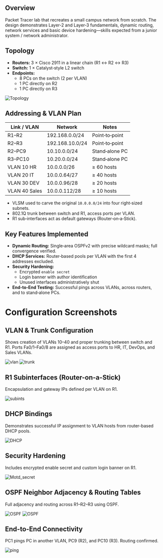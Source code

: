 ## Overview
Packet Tracer lab that recreates a small campus network from scratch. The design demonstrates Layer‑2 and Layer‑3 fundamentals, dynamic routing, network services and basic device hardening—skills expected from a junior system / network administrator.



## Topology

* **Routers:** 3 × Cisco 2911 in a linear chain (R1 ↔ R2 ↔ R3)  
* **Switch:** 1 × Catalyst‑style L2 switch  
* **Endpoints:**  
  * 8 PCs on the switch (2 per VLAN)  
  * 1 PC directly on R2  
  * 1 PC directly on R3  

![Topology](Screenshots/Screenshot_20250422_014409.png)


## Addressing & VLAN Plan

| Link / VLAN | Network | Notes |
|-------------|---------|-------|
| R1–R2       | 192.168.0.0/24  | Point‑to‑point |
| R2–R3       | 192.168.10.0/24 | Point‑to‑point |
| R2–PC9      | 10.10.0.0/24    | Stand‑alone PC |
| R3–PC10     | 10.20.0.0/24    | Stand‑alone PC |
| VLAN 10 HR  | 10.0.0.0/26     | ≥ 60 hosts |
| VLAN 20 IT  | 10.0.0.64/27    | ≥ 40 hosts |
| VLAN 30 DEV | 10.0.0.96/28    | ≥ 20 hosts |
| VLAN 40 Sales | 10.0.0.112/28 | ≥ 10 hosts |

* VLSM used to carve the original `10.0.0.0/24` into four right‑sized subnets.  
* 802.1Q trunk between switch and R1, access ports per VLAN.  
* R1 sub‑interfaces act as default gateways (Router‑on‑a‑Stick).


## Key Features Implemented

* **Dynamic Routing:** Single‑area OSPFv2 with precise wildcard masks; full convergence verified.  
* **DHCP Services:** Router‑based pools per VLAN with the first 4 addresses excluded.  
* **Security Hardening:**  
  * Encrypted `enable secret`  
  * Login banner with author identification  
  * Unused interfaces administratively shut  
* **End‑to‑End Testing:** Successful pings across VLANs, across routers, and to stand‑alone PCs.





# Configuration Screenshots

## VLAN & Trunk Configuration
Shows creation of VLANs 10–40 and proper trunking between switch and R1.
Ports Fa0/1–Fa0/8 are assigned as access ports to HR, IT, DevOps, and Sales VLANs.

![vlan](Screenshots/showvlanbrief.png)
![trunk](Screenshots/showinterfacestrunk.png)

## R1 Subinterfaces (Router-on-a-Stick)
Encapsulation and gateway IPs defined per VLAN on R1.

![subints](Screenshots/subints.png)

## DHCP Bindings
Demonstrates successful IP assignment to VLAN hosts from router-based DHCP pools.

![DHCP](Screenshots/showipdhcpbinding.png)

## Security Hardening
Includes encrypted enable secret and custom login banner on R1.

![Motd_secret](Screenshots/motd_secret.png)

## OSPF Neighbor Adjacency & Routing Tables
Full adjacency and routing across R1–R2–R3 using OSPF.

![OSPF](Screenshots/ospfR2.png)
![OSPF](Screenshots/ospfR3.png)

## End-to-End Connectivity
PC1 pings PC in another VLAN, PC9 (R2), and PC10 (R3). Routing confirmed.

![ping](Screenshots/pingPC1.png)
